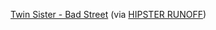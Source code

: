 ---
layout: post
wordpress_id: 1197
wordpress_url: http://noesbueno.com/?p=1197
date: '2011-07-29 13:59:37 -0500'
date_gmt: '2011-07-29 18:59:37 -0500'
body: |
  <p><a href="http://www.youtube.com/watch?v=_eeZnLX_XBM">Twin Sister - Bad Street</a> <span class="via">(via <a href="http://www.hipsterrunoff.com/">HIPSTER RUNOFF</a>)</span></p>
---